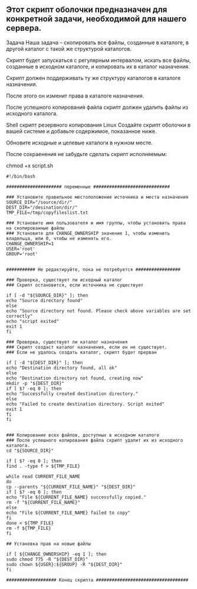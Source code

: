 ## Этот скрипт оболочки предназначен для конкретной задачи, необходимой для нашего сервера.

Задача
Наша задача – скопировать все файлы, созданные в каталоге, в другой каталог с такой же структурой каталогов.

Скрипт будет запускаться с регулярным интервалом, искать все файлы, созданные в исходном каталоге, и копировать их в каталог назначения.

Скрипт должен поддерживать ту же структуру каталогов в каталоге назначения.

После этого он изменит права в каталоге назначения.

После успешного копирования файла скрипт должен удалить файлы из исходного каталога.

Shell скрипт резервного копирования Linux
Создайте скрипт оболочки в вашей системе и добавьте содержимое, показанное ниже.

Обновите исходные и целевые каталоги в нужном месте.

После сохраенения не забудьте сделать скрипт исполняемым:

chmod +x script.sh

```
#!/bin/bash

##################### переменные #############################

### Установите правильное местоположение источника и места назначения
SOURCE_DIR="/source/dir/"
DEST_DIR="/desination/dir/"
TMP_FILE=/tmp/copyfileslist.txt

### Установите имя пользователя и имя группы, чтобы установить права на скопированные файлы
### Установите для CHANGE_OWNERSHIP значение 1, чтобы изменить владельца, или 0, чтобы не изменять его.
CHANGE_OWNERSHIP=1
USER='root'
GROUP='root'


########### Не редактируйте, пока не потребуется #################

### Проверка, существует ли исходный каталог
### Скрипт остановится, если источника не существует

if [ -d "${SOURCE_DIR}" ]; then
echo "Source directory found"
else
echo "Source directory not found. Please check above variables are set correctly"
echo "script exited"
exit 1
fi

### Проверка, существует ли каталог назначения
### Скрипт создаст каталог назначения, если он не существует.
### Если не удалось создать каталог, скрипт будет прерван

if [ -d "${DEST_DIR}" ]; then
echo "Destination directory found, all ok"
else
echo "Destination directory not found, creating now"
mkdir -p "${DEST_DIR}"
if [ $? -eq 0 ]; then
echo "Successfully created destination directory."
else
echo "Failed to create destination directory. Script exited"
exit 1
fi
fi


### Копирование всех файлов, доступных в исходном каталоге
### После успешного копирования файла скрипт удалит их из исходного каталога.
cd "${SOURCE_DIR}"

if [ $? -eq 0 ]; then
find . -type f > ${TMP_FILE}

while read CURRENT_FILE_NAME
do
cp --parents "${CURRENT_FILE_NAME}" "${DEST_DIR}"
if [ $? -eq 0 ]; then
echo "File ${CURRENT_FILE_NAME} successfully copied."
rm -f "${CURRENT_FILE_NAME}"
else
echo "File ${CURRENT_FILE_NAME} failed to copy"
fi
done < ${TMP_FILE}
rm -f ${TMP_FILE}
fi

## Установка прав на новые файлы

if [ ${CHANGE_OWNERSHIP} -eq 1 ]; then
sudo chmod 775 -R "${DEST_DIR}"
sudo chown ${USER}:${GROUP} -R "${DEST_DIR}"
fi

################### Конец скрипта ###################################
```
